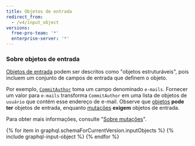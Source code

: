 ```yaml
---
title: Objetos de entrada
redirect_from:
  - /v4/input_object
versions:
  free-pro-team: '*'
  enterprise-server: '*'
---
```


### Sobre objetos de entrada

[Objetos de entrada](https://graphql.github.io/graphql-spec/June2018/#sec-Input-Objects) podem ser descritos como "objetos estruturáveis", pois incluem um conjunto de campos de entrada que definem o objeto.

Por exemplo, [`CommitAuthor`](/v4/input_object/commitauthor/) toma um campo denominado `e-mails`. Fornecer um valor para `e-mails` transforma `CommitAuthor` em uma lista de objetos de `usuário` que contém esse endereço de e-mail. Observe que [objetos](/v4/object) **pode ter** objetos de entrada, enquanto [mutações](/v4/mutation) **exigem** objetos de entrada.

Para obter mais informações, consulte "[Sobre mutações](/v4/guides/forming-calls#about-mutations)".

{% for item in graphql.schemaForCurrentVersion.inputObjects %}
  {% include graphql-input-object %}
{% endfor %}

